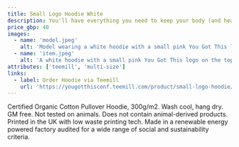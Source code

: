 ```yaml
---
title: Small Logo Hoodie White
description: You'll have everything you need to keep your body (and head) warm with this 100% organic cotton hoodie.
price_gbp: 40
images:
  - name: 'model.jpeg'
    alt: 'Model wearing a white hoodie with a small pink You Got This logo on the top-left chest.'
  - name: 'item.jpeg'
    alt: 'A white hoodie with a small pink You Got This logo on the top-left chest.'
attributes: ['teemill', 'multi-size']
links:
  - label: Order Hoodie via Teemill
    url: 'https://yougotthisconf.teemill.com/product/small-logo-hoodie/'
---
```


Certified Organic Cotton Pullover Hoodie, 300g/m2. Wash cool, hang dry. GM free. Not tested on animals. Does not contain animal-derived products. Printed in the UK with low waste printing tech. Made in a renewable energy powered factory audited for a wide range of social and sustainability criteria.
